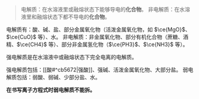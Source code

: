 > 电解质：在水溶液里或融熔状态下能够导电的**化合物**。
> 非电解质：在水溶液里和融熔状态下都不导电的**化合物**。

电解质有：酸、碱、盐、部分金属氧化物（活泼金属氧化物，如 $\ce{MgO}$、$\ce{CuO}$ 等）、水。
非电解质：非金属氧化物、部分有机化合物（蔗糖、酒精、$\ce{CH4}$ 等）、部分非金属氢化物（$\ce{PH3}$、$\ce{NH3}$ 等）。

强电解质是在水溶液中或融熔状态下完全电离的电解质。

强电解质包括：[[酸#^cb5672|强酸]]、强碱、活泼金属氧化物、大部分盐。
弱电解质包括：弱酸、弱碱、少部分盐、水。

**在书写离子方程式时弱电解质不能拆。**
